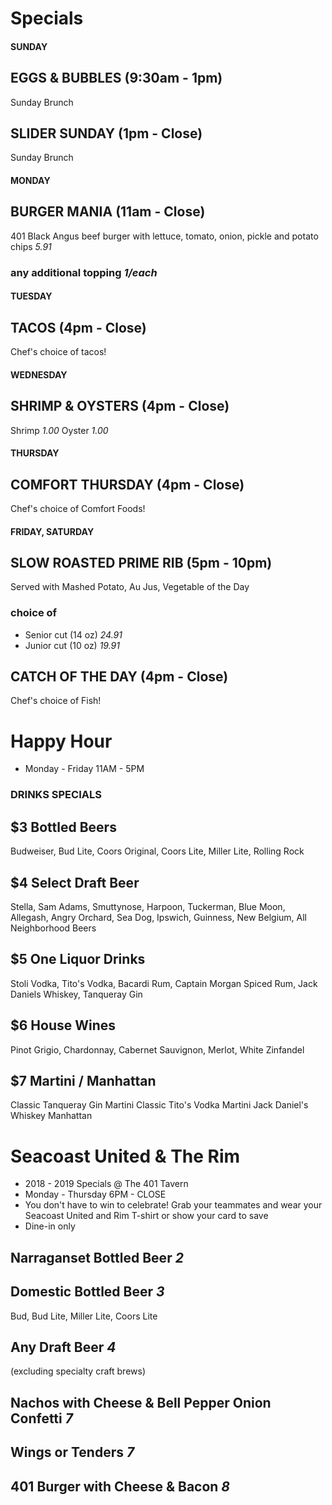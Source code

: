 # Specials

#### SUNDAY

## EGGS & BUBBLES (9:30am - 1pm)
Sunday Brunch

## SLIDER SUNDAY (1pm - Close)
Sunday Brunch


#### MONDAY

## BURGER MANIA (11am - Close)
401 Black Angus beef burger with lettuce, tomato, onion, pickle and potato chips *5.91*
### any additional topping *1/each*

#### TUESDAY

## TACOS (4pm - Close)
Chef's choice of tacos!

#### WEDNESDAY

## SHRIMP & OYSTERS (4pm - Close)
Shrimp *1.00*
Oyster *1.00*

#### THURSDAY

## COMFORT THURSDAY (4pm - Close)
Chef's choice of Comfort Foods!

#### FRIDAY, SATURDAY

## SLOW ROASTED PRIME RIB (5pm - 10pm)
Served with Mashed Potato, Au Jus, Vegetable of the Day
### choice of
* Senior cut (14 oz) *24.91*
* Junior cut (10 oz) *19.91*

## CATCH OF THE DAY (4pm - Close)
Chef's choice of Fish!

# Happy Hour
* Monday - Friday 11AM - 5PM

### DRINKS SPECIALS

## $3 Bottled Beers
Budweiser, Bud Lite, Coors Original, Coors Lite, Miller Lite, Rolling Rock

## $4 Select Draft Beer
Stella, Sam Adams, Smuttynose, Harpoon, Tuckerman, Blue Moon, Allegash, Angry Orchard, Sea Dog, Ipswich, Guinness, New Belgium, All Neighborhood Beers

## $5 One Liquor Drinks
Stoli Vodka, Tito's Vodka, Bacardi Rum, Captain Morgan Spiced Rum, Jack Daniels Whiskey, Tanqueray Gin

## $6 House Wines
Pinot Grigio, Chardonnay, Cabernet Sauvignon, Merlot, White Zinfandel

## $7 Martini / Manhattan
Classic Tanqueray Gin Martini
Classic Tito's Vodka Martini
Jack Daniel's Whiskey Manhattan



# Seacoast United & The Rim
* 2018 - 2019 Specials @ The 401 Tavern
* Monday - Thursday 6PM - CLOSE
* You don't have to win to celebrate! Grab your teammates and wear your Seacoast United and Rim T-shirt or show your card to save 
* Dine-in only 

## Narraganset Bottled Beer *2*

## Domestic Bottled Beer *3*
Bud, Bud Lite, Miller Lite, Coors Lite

## Any Draft Beer *4*
(excluding specialty craft brews)

## Nachos with Cheese & Bell Pepper Onion Confetti *7*

## Wings or Tenders *7*

## 401 Burger with Cheese & Bacon *8*

